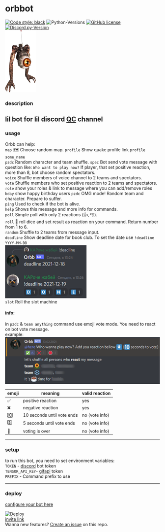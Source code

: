 # orbbot

[![Code style: black](https://img.shields.io/badge/code%20style-black-000000.svg)](https://github.com/psf/black)
![Python-Versions](https://img.shields.io/badge/python-3.8-blue)
[![GitHub license](https://img.shields.io/badge/license-MIT-blue.svg)](https://raw.githubusercontent.com/rvalien/orbbot/master/LICENSE)
[![Discord.py-Version](https://img.shields.io/badge/discord.py-1.6-blue)](https://pypi.org/project/discord.py/)  
<img src="orbb.png" width="100">

### description

lil bot for lil discord [QC](https://quake.bethesda.net/en) channel
---

### usage

Orbb can help:  
`map`      🗺️ Choose random map.
`profile` Show quake profile link `profile some_name`  
`pzdc`     Random character and team shuffle.
`spec`    Bot send vote message with question like: `Who want to play now?` If player, that set positive reaction, more
than 8, bot choose random spectators.  
`voice`    Shuffle members of voice channel to 2 teams and spectators.  
`vote`    Shuffle members who set positive reaction to 2 teams and spectators.  
`role`    show your roles & link to message where you can add/remove roles  
`bday`    show happy birthday users
`pzdc`    OMG mode! Random team and character. Prepare to suffer.  
`ping`    Used to check if the bot is alive.  
`help`    Shows this message and more info for commands.  
`poll` Simple poll with only 2 reactions (👍, 👎).  
`roll` 🎲 roll dice and set result as reaction on your command. Return number from 1 to 6.  
`random` Shuffle to 2 teams from message input.  
`deadline` Show deadline date for book club. To set the date use `!deadline YYYY-MM-DD`  
![](./deadline.PNG)  
`slot`     Roll the slot machine 

#### info:
in `pzdc` & `team anything` command use emoji vote mode.
You need to react on bot vote message.  
example:  
![](./vote_exmpl.png)


|emoji| meaning                  |valid reaction|  
|-----|--------------------------|--------------|  
|✅   |positive reaction          |yes           |   
|❌   | negative reaction         |yes           |  
|🔟   | 10 seconds until vote ends|no (vote info)|  
|5️⃣   | 5 seconds until vote ends |no (vote info)|  
|🛑   | voting is over            |no (vote info)|   



---

### setup

to run this bot, you need to set environment variables:  
`TOKEN` - [discord](https://discord.com/developers/docs/intro) bot token  
`TENSOR_API_KEY`- [gifapi](https://tenor.com/gifapi/documentation) token  
`PREFIX` - Command prefix to use

---

### deploy

[configure your bot here](https://discord.com/developers/applications/)  

[![Deploy](https://www.herokucdn.com/deploy/button.png)](https://heroku.com/deploy?template=https://github.com/rvalien/orbbot)  
[invite link](https://discordapp.com/oauth2/authorize?&client_id=757854688518602773&scope=bot&permissions=1275591744)  
Wanna new features? [Create an issue](https://github.com/rvalien/orbbot/issues) on this repo.  
